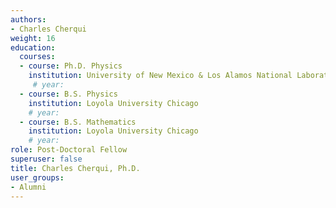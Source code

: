 ```yaml
---
authors:
- Charles Cherqui
weight: 16
education:
  courses:
  - course: Ph.D. Physics
    institution: University of New Mexico & Los Alamos National Laboratory
     # year: 
  - course: B.S. Physics
    institution: Loyola University Chicago
    # year: 
  - course: B.S. Mathematics
    institution: Loyola University Chicago
    # year: 
role: Post-Doctoral Fellow
superuser: false
title: Charles Cherqui, Ph.D.
user_groups:
- Alumni
---
```



